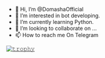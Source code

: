 - 👋 Hi, I’m @DomashaOfficial
- 👀 I’m interested in bot developing.
- 🌱 I’m currently learning Python.
- 💞️ I’m looking to collaborate on ...
- 📫 How to reach me On Telegram

<!---
DomashaOfficial/DomashaOfficial is a ✨ special ✨ repository because its `README.md` (this file) appears on your GitHub profile.
You can click the Preview link to take a look at your changes.
--->

[![𝚝𝚛𝚘𝚙𝚑𝚢](https://github-profile-trophy.vercel.app/?username=DomashaOfficial&column=8&margin-w=15&margin-h=15&no-bg=true&no-frame=true&theme=juicyfresh)](https://github.com/DomashaOfficial)
